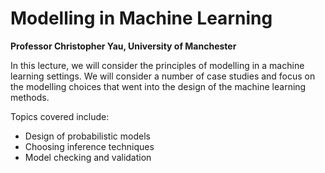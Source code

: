 # Modelling in Machine Learning

**Professor Christopher Yau, University of Manchester**

In this lecture, we will consider the principles of modelling in a machine learning settings. We will consider a number of case studies and focus on the modelling choices that went into the design of the machine learning methods.

Topics covered include:
  - Design of probabilistic models
  - Choosing inference techniques
  - Model checking and validation
